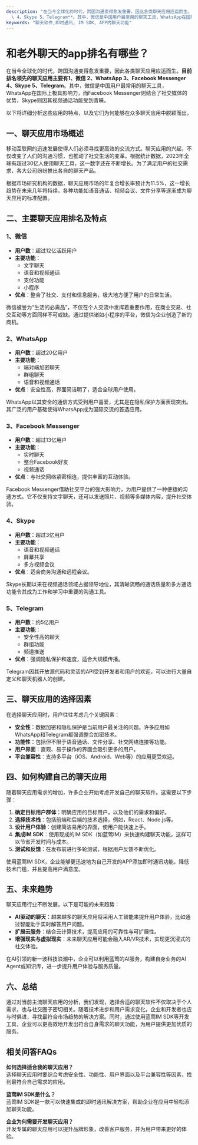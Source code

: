 ```yaml
---
description: "在当今全球化的时代，跨国沟通变得愈发重要，因此各类聊天应用应运而生。**目前排名领先的聊天应用主要有1、微信 2、WhatsApp 3、Facebook Messenger\
  \ 4、Skype 5、Telegram**。其中，微信是中国用户最常用的聊天工具，WhatsApp在国际上极具影响力，而Facebook Messenger则结合了社交媒体的优势，Skype则因其视频通话功能受到青睐。"
keywords: "聊天软件,即时通讯, IM SDK, APP内聊天功能"
---
```

# 和老外聊天的app排名有哪些？

在当今全球化的时代，跨国沟通变得愈发重要，因此各类聊天应用应运而生。**目前排名领先的聊天应用主要有1、微信 2、WhatsApp 3、Facebook Messenger 4、Skype 5、Telegram**。其中，微信是中国用户最常用的聊天工具，WhatsApp在国际上极具影响力，而Facebook Messenger则结合了社交媒体的优势，Skype则因其视频通话功能受到青睐。

以下将详细分析这些应用的特点，以及它们为何能够在众多聊天应用中脱颖而出。

## 一、聊天应用市场概述

移动互联网的迅速发展使得人们必须寻找更高效的交流方式。聊天应用的兴起，不仅改变了人们的沟通习惯，也推动了社交生活的变革。根据统计数据，2023年全球有超过30亿人使用聊天工具，这一数字还在不断增长。为了满足用户的社交需求，各大公司纷纷推出各自的聊天产品。

根据市场研究机构的数据，聊天应用市场的年复合增长率预计为11.5%，这一增长趋势在未来几年将持续。各种功能如语音通话、视频会议、文件分享等逐渐成为聊天应用的标准配置。

## 二、主要聊天应用排名及特点

### 1、微信

- **用户数**：超过12亿活跃用户
- **主要功能**：
  - 文字聊天
  - 语音和视频通话
  - 支付功能
  - 小程序
- **优点**：整合了社交、支付和信息服务，极大地方便了用户的日常生活。

微信被誉为“生活的必需品”，不仅在个人交流中发挥着重要作用，在商业交易、社交互动等方面同样不可或缺。通过提供诸如小程序的平台，微信为企业创造了新的商机。

### 2、WhatsApp

- **用户数**：超过20亿用户
- **主要功能**：
  - 端对端加密聊天
  - 群组聊天
  - 语音和视频通话
- **优点**：安全性高，界面简洁明了，适合全球用户使用。

WhatsApp以其安全的通信方式受到用户喜爱，尤其是在隐私保护方面表现突出。其广泛的用户基础使得WhatsApp成为国际交流的首选应用。

### 3、Facebook Messenger

- **用户数**：超过13亿用户
- **主要功能**：
  - 实时聊天
  - 整合Facebook好友
  - 视频通话
- **优点**：与社交网络紧密相连，提供丰富的互动体验。

Facebook Messenger借助社交平台的强大影响力，为用户提供了一种便捷的沟通方式。它不仅支持文字聊天，还可以发送照片、视频等多媒体内容，提升社交体验。

### 4、Skype

- **用户数**：超过3亿用户
- **主要功能**：
  - 语音和视频通话
  - 屏幕共享
  - 多方视频会议
- **优点**：适合商务沟通和远程会议。

Skype长期以来在视频通话领域占据领导地位，其清晰流畅的通话质量和多方通话功能令其成为工作和学习中重要的沟通工具。

### 5、Telegram

- **用户数**：约5亿用户
- **主要功能**：
  - 安全性高的聊天
  - 群组功能
  - 频道推送
- **优点**：强调隐私保护和速度，适合大规模传播。

Telegram因其开放源代码和灵活的API受到开发者和用户的欢迎，可以进行大量自定义和聊天机器人的创建。

## 三、聊天应用的选择因素

在选择聊天应用时，用户往往考虑几个关键因素：

- **安全性**：数据加密和隐私保护是当前用户最关注的问题。许多应用如WhatsApp和Telegram都强调整合加密技术。
- **功能性**：包括但不限于语音通话、文件分享、社交网络连接等功能。
- **用户界面**：直观、易于操作的界面会吸引更多的用户。
- **平台兼容性**：支持多平台（iOS、Android、Web等）的应用更受欢迎。

## 四、如何构建自己的聊天应用

随着聊天应用需求的增加，许多企业开始考虑开发自己的聊天软件。这需要以下步骤：

1. **确定目标用户群体**：明确应用的目标用户，以及他们的需求和偏好。
2. **选择技术栈**：包括前端和后端的技术选择，例如，React、Node.js等。
3. **设计用户体验**：创建简洁易用的界面，使用户能快速上手。
4. **集成IM SDK**：使用现成的IM SDK（如蓝莺IM）来快速构建聊天功能，这样可以节省开发时间与成本。
5. **测试和反馈**：在发布前进行多轮测试，根据用户反馈不断优化。

使用蓝莺IM SDK，企业能够更迅速地为自己开发的APP添加即时通讯功能，降低技术门槛，并且提高用户满意度。

## 五、未来趋势

聊天应用行业不断发展，以下是可能的未来趋势：

- **AI驱动的聊天**：越来越多的聊天应用将采用人工智能来提升用户体验，比如通过智能助手实时解答用户问题。
- **扩展云服务**：结合云计算技术，提高应用的可靠性与可扩展性。
- **增强现实与虚拟现实**：未来聊天应用可能会融入AR/VR技术，实现更沉浸式的社交体验。
  
在AI引领的新一波科技浪潮中，企业可以利用蓝莺的AI服务，构建自身业务的AI Agent或知识库，进一步提升用户体验与服务质量。

## 六、总结

通过对当前主流聊天应用的分析，我们发现，选择合适的聊天软件不仅取决于个人需求，也与社交圈子密切相关。随着技术进步和用户需求变化，企业和开发者也应与时俱进，寻找最符合市场趋势的解决方案。同时，通过使用蓝莺IM SDK等开发工具，企业可以更高效地开发出符合自身需求的聊天功能，为用户提供更加优质的服务。

## 相关问答FAQs

**如何选择适合我的聊天应用？**  
选择聊天应用时要综合考虑安全性、功能性、用户界面以及平台兼容性等因素，找到最符合自己需求的应用。

**蓝莺IM SDK是什么？**  
蓝莺IM SDK是一款可以快速集成的即时通讯解决方案，帮助企业在应用中轻松添加聊天功能。

**企业为何需要开发聊天应用？**  
开发专属的聊天应用可以提升品牌形象，改善客户服务，并为用户带来更好的体验。
